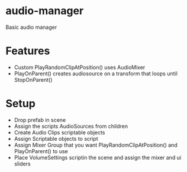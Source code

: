 # audio-manager
Basic audio manager

# Features
* Custom PlayRandomClipAtPosition() uses AudioMixer
* PlayOnParent() creates audiosource on a transform that loops until StopOnParent()

# Setup
* Drop prefab in scene
* Assign the scripts AudioSources from children
* Create Audio Clips scriptable objects
* Assign Scriptable objects to script
* Assign Mixer Group that you want PlayRandomClipAtPosition() and PlayOnParent() to use
* Place VolumeSettings scriptin the scene and assign the mixer and ui sliders

